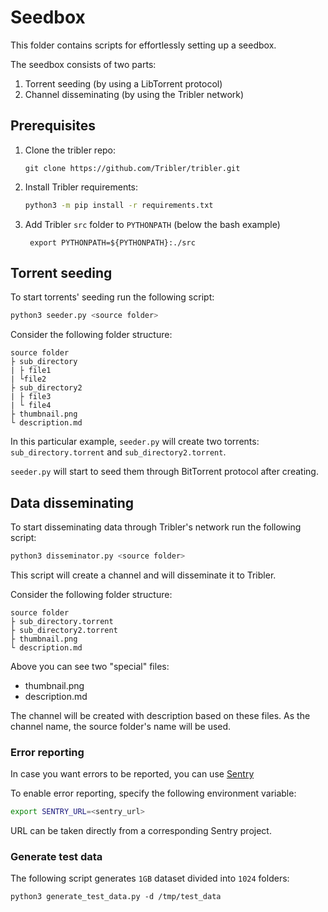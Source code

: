 # Seedbox

This folder contains scripts for effortlessly setting up a seedbox.

The seedbox consists of two parts:

1. Torrent seeding (by using a LibTorrent protocol)
1. Channel disseminating (by using the Tribler network)

## Prerequisites

1. Clone the tribler repo:
    ```shell
    git clone https://github.com/Tribler/tribler.git
    ```
1. Install Tribler requirements:
    ```bash
    python3 -m pip install -r requirements.txt 
    ```
1. Add Tribler `src` folder to `PYTHONPATH` (below the bash example)
   ```shell
    export PYTHONPATH=${PYTHONPATH}:./src
   ```

## Torrent seeding

To start torrents' seeding run the following script:

```bash
python3 seeder.py <source folder>
```

Consider the following folder structure:

```
source folder
├ sub_directory
| ├ file1
| └file2
├ sub_directory2
| ├ file3
| └ file4
├ thumbnail.png
└ description.md
```

In this particular example, `seeder.py` will create two torrents:
`sub_directory.torrent` and `sub_directory2.torrent`.

`seeder.py` will start to seed them through BitTorrent protocol after creating.

## Data disseminating

To start disseminating data through Tribler's network run the following script:

```bash
python3 disseminator.py <source folder>
```

This script will create a channel and will disseminate it to Tribler.

Consider the following folder structure:

```
source folder
├ sub_directory.torrent
├ sub_directory2.torrent
├ thumbnail.png
└ description.md
```

Above you can see two "special" files:

* thumbnail.png
* description.md

The channel will be created with description based on these files.
As the channel name, the source folder's name will be used.

### Error reporting

In case you want errors to be reported, you can use [Sentry](https://develop.sentry.dev/)

To enable error reporting, specify the following environment variable:

```bash
export SENTRY_URL=<sentry_url>
```

URL can be taken directly from a corresponding Sentry project.

### Generate test data

The following script generates `1GB` dataset divided into `1024` folders:

```shell
python3 generate_test_data.py -d /tmp/test_data  
```
